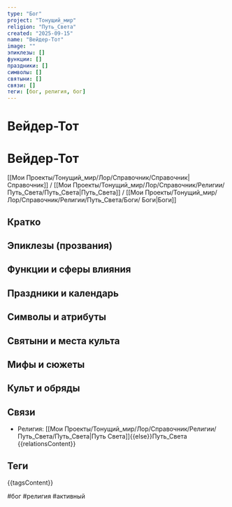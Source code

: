 ```yaml
---
type: "Бог"
project: "Тонущий_мир"
religion: "Путь_Света"
created: "2025-09-15"
name: "Вейдер-Тот"
image: ""
эпиклезы: []
функции: []
праздники: []
символы: []
святыни: []
связи: []
теги: [бог, религия, бог]
---
```




# Вейдер-Тот


# Вейдер-Тот

[[Мои Проекты/Тонущий_мир/Лор/Справочник/Справочник|Справочник]] / [[Мои Проекты/Тонущий_мир/Лор/Справочник/Религии/Путь_Света/Путь_Света|Путь_Света]] / [[Мои Проекты/Тонущий_мир/Лор/Справочник/Религии/Путь_Света/Боги/ Боги|Боги]]



## Кратко


## Эпиклезы (прозвания)


## Функции и сферы влияния


## Праздники и календарь


## Символы и атрибуты


## Святыни и места культа


## Мифы и сюжеты


## Культ и обряды


## Связи
- Религия: [[Мои Проекты/Тонущий_мир/Лор/Справочник/Религии/Путь_Света/Путь_Света|Путь Света]]{{else}}Путь_Света
{{relationsContent}}

## Теги
{{tagsContent}}

#бог #религия #активный


